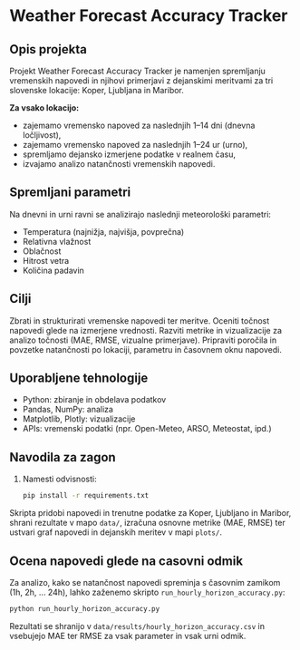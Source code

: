 # Weather Forecast Accuracy Tracker

## Opis projekta
Projekt Weather Forecast Accuracy Tracker je namenjen spremljanju vremenskih napovedi in njihovi primerjavi z dejanskimi meritvami za tri slovenske lokacije: Koper, Ljubljana in Maribor.

**Za vsako lokacijo:**
- zajemamo vremensko napoved za naslednjih 1–14 dni (dnevna ločljivost),
- zajemamo vremensko napoved za naslednjih 1–24 ur (urno),
- spremljamo dejansko izmerjene podatke v realnem času,
- izvajamo analizo natančnosti vremenskih napovedi.

## Spremljani parametri
Na dnevni in urni ravni se analizirajo naslednji meteorološki parametri:

- Temperatura (najnižja, najvišja, povprečna)
- Relativna vlažnost
- Oblačnost
- Hitrost vetra
- Količina padavin

## Cilji

Zbrati in strukturirati vremenske napovedi ter meritve. Oceniti točnost napovedi glede na izmerjene vrednosti. Razviti metrike in vizualizacije za analizo točnosti (MAE, RMSE, vizualne primerjave). Pripraviti poročila in povzetke natančnosti po lokaciji, parametru in časovnem oknu napovedi.

## Uporabljene tehnologije
- Python: zbiranje in obdelava podatkov
- Pandas, NumPy: analiza
- Matplotlib, Plotly: vizualizacije
- APIs: vremenski podatki (npr. Open-Meteo, ARSO, Meteostat, ipd.)

## Navodila za zagon

1. Namesti odvisnosti:
   ```bash
   pip install -r requirements.txt
   ```

Skripta pridobi napovedi in trenutne podatke za Koper, Ljubljano in Maribor,
shrani rezultate v mapo `data/`, izračuna osnovne metrike (MAE, RMSE) ter
ustvari graf napovedi in dejanskih meritev v mapi `plots/`.


## Ocena napovedi glede na casovni odmik

Za analizo, kako se natančnost napovedi spreminja s časovnim zamikom (1h, 2h, ... 24h), lahko zaženemo skripto `run_hourly_horizon_accuracy.py`:

```bash
python run_hourly_horizon_accuracy.py
```

Rezultati se shranijo v `data/results/hourly_horizon_accuracy.csv` in vsebujejo MAE ter RMSE za vsak parameter in vsak urni odmik.
